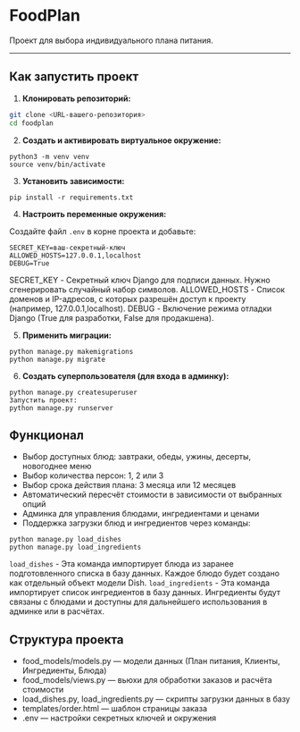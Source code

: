 # FoodPlan

Проект для выбора индивидуального плана питания.

---

## Как запустить проект

1. **Клонировать репозиторий:**

```bash
git clone <URL-вашего-репозитория>
cd foodplan
```
2. **Создать и активировать виртуальное окружение:**
```
python3 -m venv venv
source venv/bin/activate
```

3. **Установить зависимости:**
```
pip install -r requirements.txt
```
4. **Настроить переменные окружения:**

Создайте файл `.env` в корне проекта и добавьте:
```
SECRET_KEY=ваш-секретный-ключ
ALLOWED_HOSTS=127.0.0.1,localhost
DEBUG=True
```
SECRET_KEY - Секретный ключ Django для подписи данных. Нужно сгенерировать случайный набор символов.
ALLOWED_HOSTS	- Список доменов и IP-адресов, с которых разрешён доступ к проекту (например, 127.0.0.1,localhost).
DEBUG	- Включение режима отладки Django (True для разработки, False для продакшена).

5. **Применить миграции:**
```
python manage.py makemigrations
python manage.py migrate
```

6. **Создать суперпользователя (для входа в админку):**
```
python manage.py createsuperuser
Запустить проект:
python manage.py runserver
```
## Функционал

- Выбор доступных блюд: завтраки, обеды, ужины, десерты, новогоднее меню
- Выбор количества персон: 1, 2 или 3
- Выбор срока действия плана: 3 месяца или 12 месяцев
- Автоматический пересчёт стоимости в зависимости от выбранных опций
- Админка для управления блюдами, ингредиентами и ценами
- Поддержка загрузки блюд и ингредиентов через команды:
```
python manage.py load_dishes
python manage.py load_ingredients
```
`load_dishes` - Эта команда импортирует блюда из заранее подготовленного списка в базу данных.
Каждое блюдо будет создано как отдельный объект модели Dish.
`load_ingredients` - Эта команда импортирует список ингредиентов в базу данных.
Ингредиенты будут связаны с блюдами и доступны для дальнейшего использования в админке или в расчётах.

## Структура проекта

- food_models/models.py — модели данных (План питания, Клиенты, Ингредиенты, Блюда)
- food_models/views.py — вьюхи для обработки заказов и расчёта стоимости
- load_dishes.py, load_ingredients.py — скрипты загрузки данных в базу
- templates/order.html — шаблон страницы заказа
- .env — настройки секретных ключей и окружения
